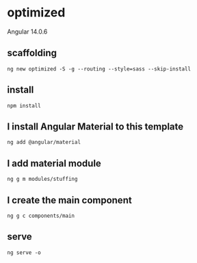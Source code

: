 # optimized

Angular 14.0.6

## scaffolding

```shell
ng new optimized -S -g --routing --style=sass --skip-install
```

## install

```shell
npm install
```

## I install Angular Material to this template

```shell
ng add @angular/material
```

## I add material module

```shell
ng g m modules/stuffing
```

## I create the main component

```shell
ng g c components/main
```

## serve

```shell
ng serve -o
```
